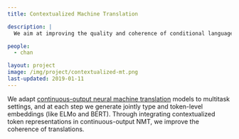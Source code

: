 ```yaml
---
title: Contextualized Machine Translation

description: |
  We aim at improving the quality and coherence of conditional language generation by generating contextual word embeddings. Our current task is to contextualize neural machine translation. 

people:
  - chan

layout: project
image: /img/project/contextualized-mt.png
last-updated: 2019-01-11
---
```


We adapt [continuous-output neural machine translation](https://arxiv.org/pdf/1812.04616.pdf) models to multitask settings, and at each step we generate jointly type and token-level embeddings  (like ELMo and BERT). Through integrating contextualized token representations in continuous-output NMT, we improve the coherence of translations. 
